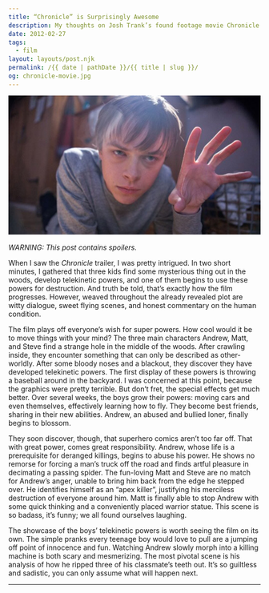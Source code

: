 ```yaml
---
title: “Chronicle” is Surprisingly Awesome
description: My thoughts on Josh Trank’s found footage movie Chronicle.
date: 2012-02-27
tags: 
  - film
layout: layouts/post.njk
permalink: /{{ date | pathDate }}/{{ title | slug }}/
og: chronicle-movie.jpg
---
```


![](/img/chronicle-movie.jpg)

_WARNING: This post contains spoilers._

When I saw the _Chronicle_ trailer, I was pretty intrigued. In two short minutes, I gathered that three kids find some mysterious thing out in the woods, develop telekinetic powers, and one of them begins to use these powers for destruction. And truth be told, that’s exactly how the film progresses. However, weaved throughout the already revealed plot are witty dialogue, sweet flying scenes, and honest commentary on the human condition.

The film plays off everyone’s wish for super powers. How cool would it be to move things with your mind? The three main characters Andrew, Matt, and Steve find a strange hole in the middle of the woods. After crawling inside, they encounter something that can only be described as other-worldly. After some bloody noses and a blackout, they discover they have developed telekinetic powers. The first display of these powers is throwing a baseball around in the backyard. I was concerned at this point, because the graphics were pretty terrible. But don’t fret, the special effects get much better. Over several weeks, the boys grow their powers: moving cars and even themselves, effectively learning how to fly. They become best friends, sharing in their new abilities. Andrew, an abused and bullied loner, finally begins to blossom.

They soon discover, though, that superhero comics aren’t too far off. That with great power, comes great responsibility. Andrew, whose life is a prerequisite for deranged killings, begins to abuse his power. He shows no remorse for forcing a man’s truck off the road and finds artful pleasure in decimating a passing spider. The fun-loving Matt and Steve are no match for Andrew’s anger, unable to bring him back from the edge he stepped over. He identifies himself as an “apex killer”, justifying his merciless destruction of everyone around him. Matt is finally able to stop Andrew with some quick thinking and a conveniently placed warrior statue. This scene is so badass, it’s funny; we all found ourselves laughing.

The showcase of the boys’ telekinetic powers is worth seeing the film on its own. The simple pranks every teenage boy would love to pull are a jumping off point of innocence and fun. Watching Andrew slowly morph into a killing machine is both scary and mesmerizing. The most pivotal scene is his analysis of how he ripped three of his classmate’s teeth out. It’s so guiltless and sadistic, you can only assume what will happen next.

---
